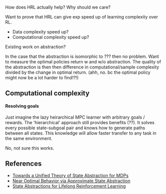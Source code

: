 How does HRL actually help?
Why should we care?

Want to prove that HRL can give exp speed up of learning complexity over RL.

- Data complexity speed up?
- Computational complexity speed up?

Existing work on abstraction?

In the case that the abstraction is isomorphic to ??? then no problem.
Want to measure the optimal policies return w and w/o abstraction. The quality of the abstraction is then then difference in computational/sample complexity divided by the change in optimal return.
(ahh, no. bc the optimal policy might now be a lot harder to find!?!)


## Computational complexity

#### Resolving goals

Just imagine the lazy heirarchical MPC learner with arbitrary goals / rewards.
The 'hierarchical' approach still provides benefits (??).
It solves every possible state-subgoal pair and knows how to generate paths between all states. This knowledge will allow faster transfer to any task in the same environment.

No, not sure this works.

####


## References

- [Towards a Unified Theory of State Abstraction for MDPs](http://anytime.cs.umass.edu/aimath06/proceedings/P21.pdf)
- [Near Optimal Behavior via Approximate State Abstraction](https://arxiv.org/abs/1701.04113)
- [State Abstractions for Lifelong Reinforcement Learning](http://proceedings.mlr.press/v80/abel18a.html)
